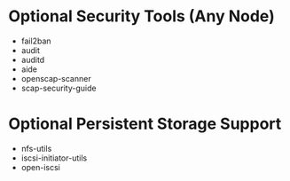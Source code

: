 # Optional Security Tools (Any Node)
 - fail2ban
 - audit
 - auditd
 - aide
 - openscap-scanner
 - scap-security-guide

# Optional Persistent Storage Support
 - nfs-utils
 - iscsi-initiator-utils
 - open-iscsi

